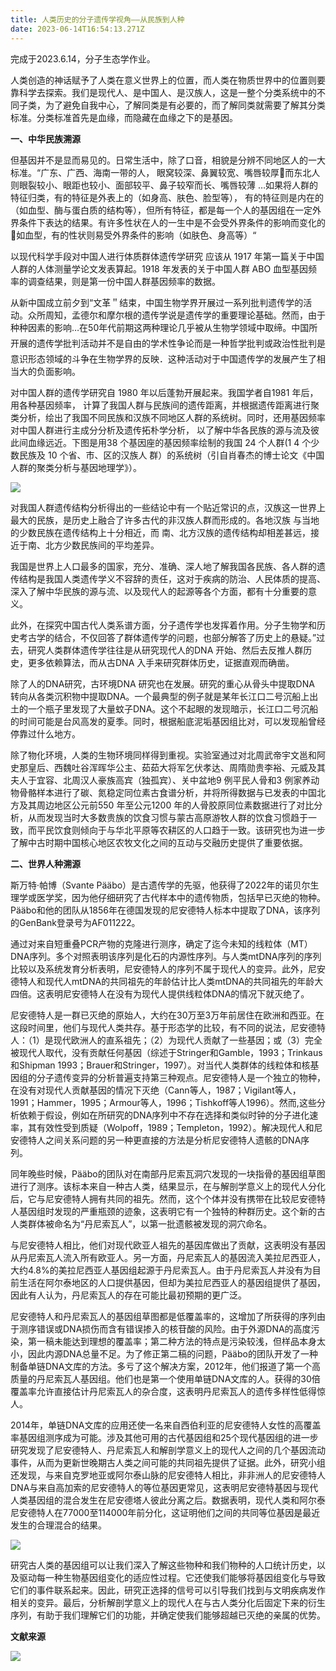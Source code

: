 ```yaml
---
title: 人类历史的分子遗传学视角——从民族到人种
date: 2023-06-14T16:54:13.271Z
---
```

完成于2023.6.14，分子生态学作业。

人类创造的神话赋予了人类在意义世界上的位置，而人类在物质世界中的位置则要靠科学去探索。我们是现代人、是中国人、是汉族人，这是一整个分类系统中的不同子类，为了避免自我中心，了解同类是有必要的，而了解同类就需要了解其分类标准。分类标准首先是血缘，而隐藏在血缘之下的是基因。

**一、中华民族溯源**

但基因并不是显而易见的。日常生活中，除了口音，相貌是分辨不同地区人的一大标准。“广东、广西、海南一带的人， 眼窝较深、鼻翼较宽、嘴唇较厚􀀐而东北人则眼裂较小、眼距也较小、面部较平、鼻子较窄而长、嘴唇较薄 …如果将人群的特征归类，有的特征是外表上的（如身高、肤色、脸型等）， 有的特征则是内在的（如血型、酶与蛋白质的结构等），但所有特征，都是每一个人的基因组在一定外界条件下表达的结果。有许多性状在人的一生中是不会受外界条件的影响而变化的􀀐如血型，有的性状则易受外界条件的影响（如肤色、身高等）“

以现代科学手段对中国人进行体质群体遗传学研究 应该从 1917 年第一篇关于中国人群的人体测量学论文发表算起。1918 年发表的关于中国人群 ABO 血型基因频率的调查结果，则是第一份中国人群基因频率的数据。

从新中国成立前夕到“文革＂结束，中国生物学界开展过一系列批判遗传学的活动。众所周知，孟德尔和摩尔根的遗传学说是遗传学的重要理论基础。然而，由于种种因素的影响…在50年代前期这两种理论几乎被从生物学领域中取缔。中国所开展的遗传学批判活动并不是自由的学术性争论而是一种哲学批判或政治性批判是意识形态领域的斗争在生物学界的反映．这种活动对于中国遗传学的发展产生了相当大的负面影响。

对中国人群的遗传学研究自 1980 年以后蓬勃开展起来。我国学者自1981 年后，用各种基因频率， 计算了我国人群与民族间的遗传距离，并根据遗传距离进行聚类分析，绘出了我国不同民族和汉族不同地区人群的系统树。同时，还用基因频率对中国人群进行主成分分析及遗传拓朴学分析， 以了解中华各民族的源与流及彼此间血缘远近。下图是用38 个基因座的基因频率绘制的我国 24 个人群(1 4 个少数民族及 10 个省、市、区的汉族人 群）的系统树（引自肖春杰的博士论文《中国人群的聚类分析与基因地理学》）。

![](https://pic.imgdb.cn/item/6651bee0d9c307b7e9cbb816.jpg)

对我国人群遗传结构分析得出的一些结论中有一个贴近常识的点，汉族这一世界上最大的民族，是历史上融合了许多古代的非汉族人群而形成的。各地汉族 与当地的少数民族在遗传结构上十分相近，而 南、北方汉族的遗传结构却相差甚远，接近于南、北方少数民族间的平均差异。

我国是世界上人口最多的国家，充分、准确、深人地了解我国各民族、各人群的遗传结构是我国人类遗传学义不容辞的责任，这对于疾病的防治、人民体质的提高、深入了解中华民族的源与流、以及现代人的起源等各个方面，都有十分重要的意义。

此外，在探究中国古代人类系谱方面，分子遗传学也发挥着作用。分子生物学和历史考古学的结合，不仅回答了群体遗传学的问题，也部分解答了历史上的悬疑。”过去，研究人类群体遗传学往往是从研究现代人的DNA 开始、然后去反推人群历史，更多依赖算法，而从古DNA 入手来研究群体历史，证据直观而确凿。

除了人的DNA研究，古环境DNA 研究也在发展。研究的重心从骨头中提取DNA 转向从各类沉积物中提取DNA。一个最典型的例子就是某年长江口二号沉船上出土的一个瓶子里发现了大量蚊子DNA。这个不起眼的发现暗示，长江口二号沉船的时间可能是台风高发的夏季。同时，根据船底泥垢基因组比对，可以发现船曾经停靠过什么地方。

除了物化环境，人类的生物环境同样得到重视。实验室通过对北周武帝宇文邕和阿史那皇后、西魏吐谷浑晖华公主、茹茹大将军乞伏孝达、周隋勋贵李裕、元威及其夫人于宜容、北周汉人豪族高宾（独孤宾）、关中盆地9 例平民人骨和3 例家养动物骨骼样本进行了碳、氮稳定同位素古食谱分析，并将所得数据与已发表的中国北方及其周边地区公元前550 年至公元1200 年的人骨胶原同位素数据进行了对比分析，从而发现当时大多数贵族的饮食习惯与蒙古高原游牧人群的饮食习惯趋于一致，而平民饮食则倾向于与华北平原等农耕区的人口趋于一致。该研究也为进一步了解中古时期中国核心地区农牧文化之间的互动与交融历史提供了重要依据。

**二、世界人种溯源**

斯万特·帕博（Svante Pääbo）是古遗传学的先驱，他获得了2022年的诺贝尔生理学或医学奖，因为他仔细研究了古代样本中的遗传物质，包括早已灭绝的物种。Pääbo和他的团队从1856年在德国发现的尼安德特人标本中提取了DNA，该序列的GenBank登录号为AF011222。

通过对来自短重叠PCR产物的克隆进行测序，确定了迄今未知的线粒体（MT）DNA序列。多个对照表明该序列是化石的内源性序列。与人类mtDNA序列的序列比较以及系统发育分析表明，尼安德特人的序列不属于现代人的变异。此外，尼安德特人和现代人mtDNA的共同祖先的年龄估计比人类mtDNA的共同祖先的年龄大四倍。这表明尼安德特人在没有为现代人提供线粒体DNA的情况下就灭绝了。

尼安德特人是一群已灭绝的原始人，大约在30万至3万年前居住在欧洲和西亚。在这段时间里，他们与现代人类共存。基于形态学的比较，有不同的说法，尼安德特人：（1）是现代欧洲人的直系祖先；（2）为现代人贡献了一些基因；或（3）完全被现代人取代，没有贡献任何基因（综述于Stringer和Gamble，1993；Trinkaus和Shipman 1993；Brauer和Stringer，1997）。对当代人类群体的线粒体和核基因组的分子遗传变异的分析普遍支持第三种观点。尼安德特人是一个独立的物种，在没有对现代人贡献基因的情况下灭绝（Cann等人，1987；Vigilant等人，1991；Hammer，1995；Armour等人，1996；Tishkoff等人1996）。然而,这些分析依赖于假设，例如在所研究的DNA序列中不存在选择和类似时钟的分子进化速率，其有效性受到质疑（Wolpoff，1989；Templeton，1992）。解决现代人和尼安德特人之间关系问题的另一种更直接的方法是分析尼安德特人遗骸的DNA序列。

同年晚些时候，Pääbo的团队对在南部丹尼索瓦洞穴发现的一块指骨的基因组草图进行了测序。该标本来自一种古人类，结果显示，在与解剖学意义上的现代人分化后，它与尼安德特人拥有共同的祖先。然而，这个个体并没有携带在比较尼安德特人基因组时发现的严重瓶颈的迹象，这表明它有一个独特的种群历史。这个新的古人类群体被命名为“丹尼索瓦人”，以第一批遗骸被发现的洞穴命名。

与尼安德特人相比，他们对现代欧亚人祖先的基因库做出了贡献，这表明没有基因从丹尼索瓦人流入所有欧亚人。另一方面，丹尼索瓦人的基因流入美拉尼西亚人，大约4.8%的美拉尼西亚人基因组起源于丹尼索瓦人。由于丹尼索瓦人并没有为目前生活在阿尔泰地区的人口提供基因，但却为美拉尼西亚人的基因组提供了基因，因此有人认为，丹尼索瓦人的存在可能比最初预期的更广泛。

尼安德特人和丹尼索瓦人的基因组草图都是低覆盖率的，这增加了所获得的序列由于测序错误或DNA损伤而含有错误掺入的核苷酸的风险。由于外源DNA的高度污染，第一稿未能达到理想的覆盖率；第二种方法的特点是污染较浅，但样品本身太小，因此内源DNA总量不足。为了修正第二稿的问题，Pääbo的团队开发了一种制备单链DNA文库的方法。多亏了这个解决方案，2012年，他们报道了第一个高质量的丹尼索瓦人基因组。他们也是第一个使用单链DNA文库的人。获得的30倍覆盖率允许直接估计丹尼索瓦人的杂合度，这表明丹尼索瓦人的遗传多样性低得惊人。

2014年，单链DNA文库的应用还使一名来自西伯利亚的尼安德特人女性的高覆盖率基因组测序成为可能。涉及其他可用的古代基因组和25个现代基因组的进一步研究发现了尼安德特人、丹尼索瓦人和解剖学意义上的现代人之间的几个基因流动事件，从而为更新世晚期古人类之间可能的共同祖先提供了证据。此外，研究小组还发现，与来自克罗地亚或阿尔泰山脉的尼安德特人相比，非非洲人的尼安德特人DNA与来自高加索的尼安德特人的等位基因更常见，这表明尼安德特基因与现代人类基因组的混合发生在尼安德塔人彼此分离之后。数据表明，现代人类和阿尔泰尼安德特人在77000至114000年前分化，这证明他们之间的共同等位基因是最近发生的合理混合的结果。

![](https://pic.imgdb.cn/item/6651b7ecd9c307b7e9c46e65.jpg)

研究古人类的基因组可以让我们深入了解这些物种和我们物种的人口统计历史，以及驱动每一种生物基因组变化的适应性过程。它还使我们能够将基因组变化与导致它们的事件联系起来。因此，研究正选择的信号可以引导我们找到与文明疾病发作相关的变异。最后，分析解剖学意义上的现代人在与古人类分化后固定下来的衍生序列，有助于我们理解它们的功能，并确定使我们能够超越已灭绝的亲属的优势。

**文献来源**

![](https://pic.imgdb.cn/item/6651b76bd9c307b7e9c3de95.jpg)
